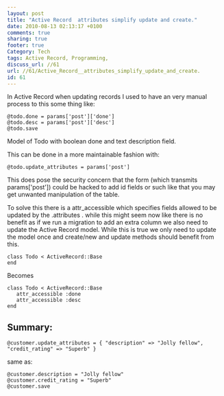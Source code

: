 ```yaml
---
layout: post
title: "Active Record  attributes simplify update and create."
date: 2010-08-13 02:13:17 +0100 
comments: true
sharing: true
footer: true
Category: Tech
tags: Active Record, Programming,
discuss_url: //61
url: //61/Active_Record__attributes_simplify_update_and_create.
id: 61
---
```

In Active Record when updating records I used to have an very manual process to this some thing like:

    @todo.done = params['post']['done']
    @todo.desc = params['post']['desc']
    @todo.save

Model of Todo with boolean done and text description field. 

This can be done in a more maintainable fashion with:
 
    @todo.update_attributes = params['post']

This does pose the security concern that the form (which transmits params\['post'\]) could be hacked to add id fields or such like that you may get unwanted manipulation of the table.

To solve this there is a attr_accessible which specifies fields allowed to be updated by the .attributes . while this might seem now like there is no benefit as if we run a migration to add an extra column we also need to update the Active Record model. While this is true we only need to update the model once and create/new  and update methods should benefit from this.

    class Todo < ActiveRecord::Base
    end

Becomes 

    class Todo < ActiveRecord::Base
       attr_accessible :done
       attr_accessible :desc
    end

Summary:
--------

    @customer.update_attributes = { "description" => "Jolly fellow", "credit_rating" => "Superb" }

same as:

    @customer.description = "Jolly fellow"
    @customer.credit_rating = "Superb"
    @customer.save

